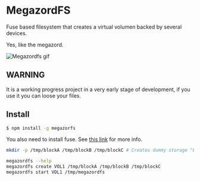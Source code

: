 # MegazordFS

Fuse based filesystem that creates a virtual volumen backed by several devices.

Yes, like the megazord.

![Megazordfs gif](../media/megazordfs.gif?raw=true)

## WARNING

It is a working progress project in a very early stage of development, if you use it you can loose your files.

## Install

```bash
$ npm install -g megazorfs
```

You also need to install fuse. See [this link](https://github.com/mafintosh/fuse-bindings#requirements) for more info.

```bash
mkdir -p /tmp/blockA /tmp/blockB /tmp/blockC # Creates dummy storage "blocks"

megazordfs --help
megazordfs create VOL1 /tmp/blockA /tmp/blockB /tmp/blockC
megazordfs start VOL1 /tmp/megazordfs
```
